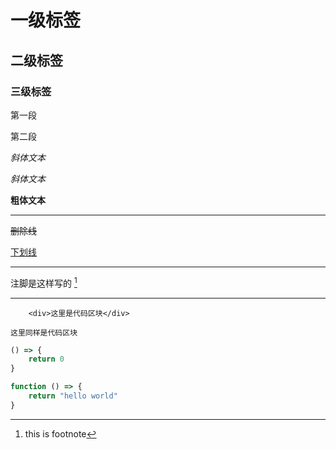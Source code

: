 # 一级标签

## 二级标签

### 三级标签

第一段  

第二段

*斜体文本*

_斜体文本_

**粗体文本**

***

~~删除线~~

<u>下划线</u>

***

注脚是这样写的 [^turing]

[^turing]: this is footnote

***

		<div>这里是代码区块</div>

```这里同样是代码区块```

``` javascript
() => {
    return 0
}
```

``` javascript
function () => {
    return "hello world"
}
```














